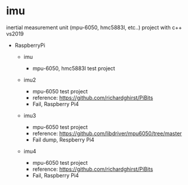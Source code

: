 # imu
inertial measurement unit (mpu-6050, hmc5883l, etc..) project with c++ vs2019


- RaspberryPi
	- imu
		- mpu-6050, hmc5883l test project


	- imu2
		- mpu-6050 test project
		- reference: https://github.com/richardghirst/PiBits
		- Fail, Raspberry Pi4

	- imu3
		- mpu-6050 test project
		- reference: https://github.com/libdriver/mpu6050/tree/master
		- Fail dump, Respberry Pi4

	- imu4
		- mpu-6050 test project
		- reference: https://github.com/richardghirst/PiBits
		- Fail, Raspberry Pi4

